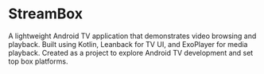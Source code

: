 # StreamBox
A lightweight Android TV application that demonstrates video browsing and playback. Built using Kotlin, Leanback for TV UI, and ExoPlayer for media playback. Created as a project to explore Android TV development and set top box platforms.
